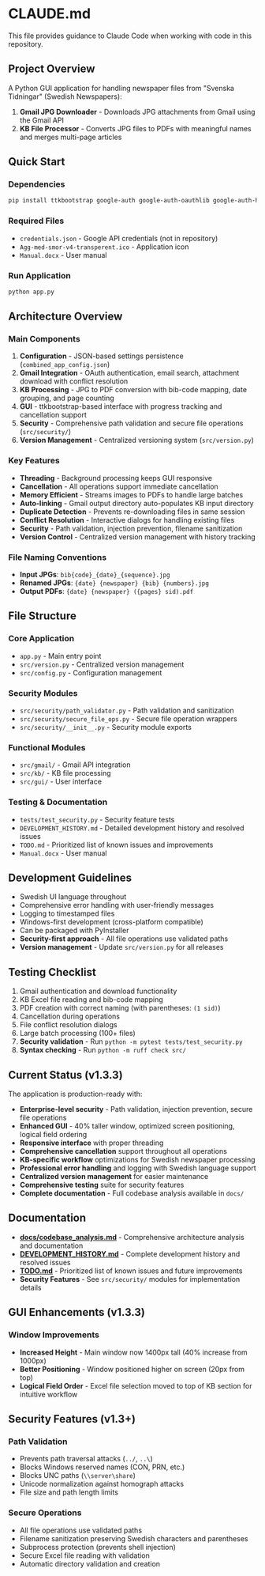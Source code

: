 # CLAUDE.md

This file provides guidance to Claude Code when working with code in this repository.

## Project Overview

A Python GUI application for handling newspaper files from "Svenska Tidningar" (Swedish Newspapers):

1. **Gmail JPG Downloader** - Downloads JPG attachments from Gmail using the Gmail API
2. **KB File Processor** - Converts JPG files to PDFs with meaningful names and merges multi-page articles

## Quick Start

### Dependencies
```bash
pip install ttkbootstrap google-auth google-auth-oauthlib google-auth-httplib2 google-api-python-client Pillow pandas openpyxl
```

### Required Files
- `credentials.json` - Google API credentials (not in repository)
- `Agg-med-smor-v4-transperent.ico` - Application icon
- `Manual.docx` - User manual

### Run Application
```bash
python app.py
```

## Architecture Overview

### Main Components

1. **Configuration** - JSON-based settings persistence (`combined_app_config.json`)
2. **Gmail Integration** - OAuth authentication, email search, attachment download with conflict resolution
3. **KB Processing** - JPG to PDF conversion with bib-code mapping, date grouping, and page counting
4. **GUI** - ttkbootstrap-based interface with progress tracking and cancellation support
5. **Security** - Comprehensive path validation and secure file operations (`src/security/`)
6. **Version Management** - Centralized versioning system (`src/version.py`)

### Key Features

- **Threading** - Background processing keeps GUI responsive
- **Cancellation** - All operations support immediate cancellation
- **Memory Efficient** - Streams images to PDFs to handle large batches
- **Auto-linking** - Gmail output directory auto-populates KB input directory
- **Duplicate Detection** - Prevents re-downloading files in same session
- **Conflict Resolution** - Interactive dialogs for handling existing files
- **Security** - Path validation, injection prevention, filename sanitization
- **Version Control** - Centralized version management with history tracking

### File Naming Conventions

- **Input JPGs**: `bib{code}_{date}_{sequence}.jpg`
- **Renamed JPGs**: `{date} {newspaper} {bib} {numbers}.jpg`
- **Output PDFs**: `{date} {newspaper} ({pages} sid).pdf`

## File Structure

### Core Application
- `app.py` - Main entry point
- `src/version.py` - Centralized version management
- `src/config.py` - Configuration management

### Security Modules
- `src/security/path_validator.py` - Path validation and sanitization
- `src/security/secure_file_ops.py` - Secure file operation wrappers
- `src/security/__init__.py` - Security module exports

### Functional Modules  
- `src/gmail/` - Gmail API integration
- `src/kb/` - KB file processing
- `src/gui/` - User interface

### Testing & Documentation
- `tests/test_security.py` - Security feature tests
- `DEVELOPMENT_HISTORY.md` - Detailed development history and resolved issues
- `TODO.md` - Prioritized list of known issues and improvements
- `Manual.docx` - User manual

## Development Guidelines

- Swedish UI language throughout
- Comprehensive error handling with user-friendly messages
- Logging to timestamped files
- Windows-first development (cross-platform compatible)
- Can be packaged with PyInstaller
- **Security-first approach** - All file operations use validated paths
- **Version management** - Update `src/version.py` for all releases

## Testing Checklist

1. Gmail authentication and download functionality
2. KB Excel file reading and bib-code mapping
3. PDF creation with correct naming (with parentheses: `(1 sid)`)
4. Cancellation during operations
5. File conflict resolution dialogs
6. Large batch processing (100+ files)
7. **Security validation** - Run `python -m pytest tests/test_security.py`
8. **Syntax checking** - Run `python -m ruff check src/`

## Current Status (v1.3.3)

The application is production-ready with:
- **Enterprise-level security** - Path validation, injection prevention, secure file operations
- **Enhanced GUI** - 40% taller window, optimized screen positioning, logical field ordering
- **Responsive interface** with proper threading
- **Comprehensive cancellation** support throughout all operations
- **KB-specific workflow** optimizations for Swedish newspaper processing
- **Professional error handling** and logging with Swedish language support
- **Centralized version management** for easier maintenance
- **Comprehensive testing** suite for security features
- **Complete documentation** - Full codebase analysis available in `docs/`

## Documentation

- **[docs/codebase_analysis.md](docs/codebase_analysis.md)** - Comprehensive architecture analysis and documentation
- **[DEVELOPMENT_HISTORY.md](DEVELOPMENT_HISTORY.md)** - Complete development history and resolved issues  
- **[TODO.md](TODO.md)** - Prioritized list of known issues and future improvements
- **Security Features** - See `src/security/` modules for implementation details

## GUI Enhancements (v1.3.3)

### Window Improvements
- **Increased Height** - Main window now 1400px tall (40% increase from 1000px)
- **Better Positioning** - Window positioned higher on screen (20px from top)
- **Logical Field Order** - Excel file selection moved to top of KB section for intuitive workflow

## Security Features (v1.3+)

### Path Validation
- Prevents path traversal attacks (`../`, `..\`)
- Blocks Windows reserved names (CON, PRN, etc.)
- Blocks UNC paths (`\\server\share`)
- Unicode normalization against homograph attacks
- File size and path length limits

### Secure Operations
- All file operations use validated paths
- Filename sanitization preserving Swedish characters and parentheses
- Subprocess protection (prevents shell injection)
- Secure Excel file reading with validation
- Automatic directory validation and creation